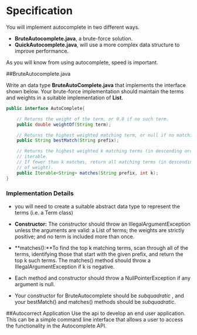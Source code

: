 # Specification



You will implement autocomplete in two different ways.

- **BruteAutocomplete.java**, a brute-force solution.
- **QuickAutocomplete.java**, will use a more complex data structure to improve performance.

As you will know from using autocomplete, speed is important.

##BruteAutocomplete.java

Write an data type **BruteAutoComplete.java** that implements the interface shown below. Your brute-force implementation should maintain the terms and weights in a suitable implementation of **List**.

~~~ java
public interface AutoComplete{

	// Returns the weight of the term, or 0.0 if no such term.
	public double weightOf(String term);

	// Returns the highest weighted matching term, or null if no matching term.
	public String bestMatch(String prefix);

	// Returns the highest weighted k matching terms (in descending order of weight), as an
	// iterable.
	// If fewer than k matches, return all matching terms (in descending order
	// of weight).
	public Iterable<String> matches(String prefix, int k);
}
~~~

### Implementation Details
- you will need to create a suitable abstract data type to represent the terms (i.e. a Term class)
- **Constructor:** The constructor should throw an IllegalArgumentException unless the arguments are valid: a List of terms; the weights are strictly positive; and no term is included more than once.
- **matches():**To find the top k matching terms, scan through all of the terms, identifying those that start with the given prefix, and return the top k such terms. The matches() method should throw a IllegalArgumentException if k is negative.
- Each method and constructor should throw a NullPointerException if any argument is null.

- Your constructor for BruteAutocomplete should be *subquadratic* , and your bestMatch() and matches() methods should be *subquadratic*.

##Autocorrect Application
Use the api to develop an end user application. This can be a simple command line interface that allows a user to access the functionality in the Autocomplete API.

